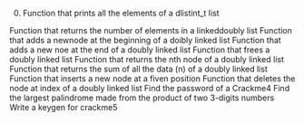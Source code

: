  0. Function that prints all the elements of a dlistint_t list

Function that returns the number of elements in a linkeddoubly list
Function that adds a newnode at the beginning of a doibly linked list
Function that adds a new noe at the end of a doubly linked list
Function that frees a doubly linked list
Function that returns the nth node of a doubly linked list
Function that returns the sum of all the data (n) of a doubly linked list
Function that inserts a new node at a fiven position
Function that deletes the node at index of a doubly linked list
Find the password of a Crackme4
Find the largest palindrome made from the product of two 3-digits numbers
Write a keygen for crackme5
